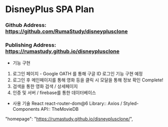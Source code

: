 # DisneyPlus SPA Plan

### Github Address: https://github.com/RumaStudy/disneyplusclone

### Publishing Address: https://rumastudy.github.io/disneyplusclone

- 기능 구현

1. 로그인 페이지 - Google OATH 를 통해 구글 ID 로그인 기능 구현 예정
2. 로그인 후 메인페이지를 통해 영화 등을 클릭 시 모달을 통해 정보 확인 Complete!
3. 검색을 통한 영화 검색 / 상세페이지
4. 인증 및 서버 / firebase를 통한 데이터베이스

- 사용 기술
  React
  react-router-dom@6
  Library:: Axios / Styled-Components
  API:: TheMovieDB

"homepage": "https://rumastudy.github.io/disneyplusclone/",
